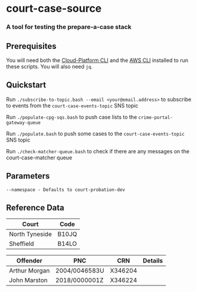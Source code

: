 # court-case-source
### A tool for testing the prepare-a-case stack

## Prerequisites

You will need both the [Cloud-Platform CLI](https://user-guide.cloud-platform.service.justice.gov.uk/documentation/getting-started/cloud-platform-cli.html#the-cloud-platform-cli) and the [AWS CLI](https://docs.aws.amazon.com/cli/latest/userguide/install-cliv2-mac.html) installed to run these scripts. You will also need `jq`.

## Quickstart

Run `./subscribe-to-topic.bash --email <your@email.address>` to subscribe to events from the `court-case-events-topic` SNS topic

Run `./populate-cpg-sqs.bash` to push case lists to the `crime-portal-gateway-queue`

Run `./populate.bash` to push some cases to the `court-case-events-topic` SNS topic

Run `./check-matcher-queue.bash` to check if there are any messages on the court-case-matcher queue

## Parameters

```
--namespace - Defaults to court-probation-dev
```


## Reference Data

| Court             | Code          |
|-------------------|---------------|
| North Tyneside    | B10JQ         |
| Sheffield         | B14LO         |



| Offender          | PNC           | CRN       | Details |
|-------------------|---------------|-----------|---------|
| Arthur Morgan     | 2004/0046583U | X346204   |         |
| John Marston      | 2018/0000001Z | X346224   |         |
